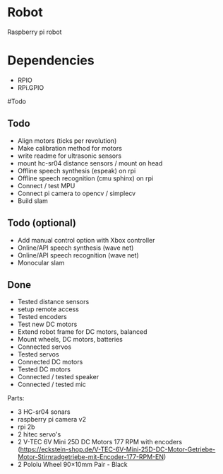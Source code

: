 # Robot
Raspberry pi robot

# Dependencies
- RPIO
- RPi.GPIO


#Todo
## Todo
- Align motors (ticks per revolution)
- Make calibration method for motors
- write readme for ultrasonic sensors
- mount hc-sr04 distance sensors / mount on head
- Offline speech synthesis (espeak) on rpi
- Offline speech recognition (cmu sphinx) on rpi
- Connect / test MPU
- Connect pi camera to opencv / simplecv
- Build slam

## Todo (optional)
- Add manual control option with Xbox controller
- Online/API speech synthesis (wave net)
- Online/API speech recognition (wave net)
- Monocular slam

## Done
- Tested distance sensors
- setup remote access
- Tested encoders
- Test new DC motors
- Extend robot frame for DC motors, balanced
- Mount wheels, DC motors, batteries
- Connected servos
- Tested servos
- Connected DC motors
- Tested DC motors
- Connected / tested speaker
- Connected / tested mic


Parts:
- 3 HC-sr04 sonars 
- raspberry pi camera v2
- rpi 2b
- 2 hitec servo's
- 2 V-TEC 6V Mini 25D DC Motors 177 RPM with encoders (https://eckstein-shop.de/V-TEC-6V-Mini-25D-DC-Motor-Getriebe-Motor-Stirnradgetriebe-mit-Encoder-177-RPM-EN)
- 2 Pololu Wheel 90×10mm Pair - Black


